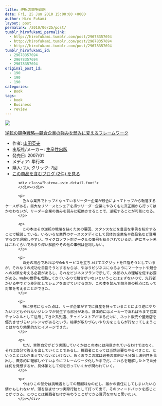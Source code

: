 ```yaml
---
title: 逆転の競争戦略
date: Fri, 25 Jun 2010 15:00:00 +0000
author: Hiro Fukami
layout: post
permalink: /2010/06/25/post/
tumblr_hirofukami_permalink:
  - http://hirofukami.tumblr.com/post/29678357694
  - http://hirofukami.tumblr.com/post/29678357694
  - http://hirofukami.tumblr.com/post/29678357694
tumblr_hirofukami_id:
  - 29678357694
  - 29678357694
  - 29678357694
original_post_id:
  - 190
  - 190
  - 190
categories:
  - Book
tags:
  - book
  - Business
  - review
---
```

<div class="section">
  <div class="hatena-asin-detail">
    <p>
      <a href="http://www.amazon.co.jp/gp/product/4820118471/ref=as_li_tf_il?ie=UTF8&camp=247&creative=1211&creativeASIN=4820118471&linkCode=as2&tag=dsea-22" target="_blank"><img border="0" src="http://ws.assoc-amazon.jp/widgets/q?_encoding=UTF8&ASIN=4820118471&Format=_SL160_&ID=AsinImage&MarketPlace=JP&ServiceVersion=20070822&WS=1&tag=dsea-22" /></a><img src="http://www.assoc-amazon.jp/e/ir?t=dsea-22&l=as2&o=9&a=4820118471" width="1" height="1" border="0" alt="" style="border:none!important;margin:0!important;" /> <div class="hatena-asin-detail-info">
        <p>
          <a href="http://www.amazon.co.jp/gp/product/4820118471/ref=as_li_tf_tl?ie=UTF8&camp=247&creative=1211&creativeASIN=4820118471&linkCode=as2&tag=dsea-22" target="_blank">逆転の競争戦略―競合企業の強みを弱みに変えるフレームワーク</a><img src="http://www.assoc-amazon.jp/e/ir?t=dsea-22&l=as2&o=9&a=4820118471" width="1" height="1" border="0" alt="" style="border:none!important;margin:0!important;" /> <ul>
            <li>
              <span class="hatena-asin-detail-label">作者:</span> <a href="http://d.hatena.ne.jp/keyword/%BB%B3%C5%C4%B1%D1%C9%D7" class="keyword" target="_blank">山田英夫</a>
            </li>
            <li>
              <span class="hatena-asin-detail-label">出版社/メーカー:</span> <a href="http://d.hatena.ne.jp/keyword/%C0%B8%BB%BA%C0%AD%BD%D0%C8%C7" class="keyword" target="_blank">生産性出版</a>
            </li>
            <li>
              <span class="hatena-asin-detail-label">発売日:</span> 2007/01
            </li>
            <li>
              <span class="hatena-asin-detail-label">メディア:</span> 単行本
            </li>
            <li>
              <span class="hatena-asin-detail-label">購入</span>: 2人 <span class="hatena-asin-detail-label">クリック</span>: 7回
            </li>
            <li>
              <a href="http://d.hatena.ne.jp/asin/4820118471" target="_blank">この商品を含むブログ (2件) を見る</a>
            </li>
          </ul></div> 
          
          <div class="hatena-asin-detail-foot">
          </div></div> 
          
          <p>
            色々な業界でトップとなっているリーダー企業が競合によってトップから転落するケースがある。巨大なリソースとシェアを持つリーダー企業にやみくもに真正面から行ってはかなわないが、リーダー企業の強みを弱みに転換させることで、逆転することが可能になる。
          </p>
          
          <p>
            この本はその逆転の戦略を描くための要因、スタンスなどを豊富な事例を紹介することで解説している。いろいろな業界のケーススタディとして具体的企業名や商品名など登場するので理解しやすい。マイクロソフト対グーグルの事例も紹介されているが、逆にネット系はこれくらいであまり深い解説やその他の事例は登場しない。
          </p>
          
          <p>
            自分の場合であれば今Webサービスを立ち上げてエグジットを目指そうとしているが、それなりの成功を目指そうとするならば、やはりビジネスになるようにマーケットや競合への対策を考える必要があるし、それをビジネスプランで示して、外部の人の理解を促す必要がある。Webの世界も成熟してきているので競合がいないということはまずないので、先行者がいる中でどう差別化してシェアをあげていけるのか、この本を読んで競合側の視点にたって対策を考えることができた。
          </p>
          
          <p>
            特に参考になった点は、リーダ企業がすでに資産を持っていることにより逆にやりたいけどもやれないジレンマが発生する部分がある。具体的にはメーカーであれば今まで営業チャンネルとして活用してきた系列店、チェインストアがあるだけに、ネット販売や量販店を優先させづらいジレンマがあるという。相手が取りづらいやり方をこちらが行なってしまうことはかなり効果的だとイメージできた。
          </p>
          
          <p>
            ただ、実際自分がどう実践していくかはこの本には用意されているわけではなく、それは自分で答えを出していくことであるし、挑戦者にとっては当然必要なやるべきこと、ということはわきまえていないといけない。あくまでこの本は過去の事例から分類し法則性を見出し、概念的に理解しやすいようにフレームワーク化したまでだ。これらを理解した上で自分は何を発想するか、具体策として何を行っていくかが問われていく。
          </p>
          
          <p>
            やはりこの部分は挑戦者としての醍醐味なのだし、誰かの責任にしてしまいたい心情かもしれないが、頭を悩ませつつ実際行動として打って出て、そのフィードバックを感じことができる。このことは挑戦者だけが味わうことができる贅沢なのだと思いたい。
          </p></div>